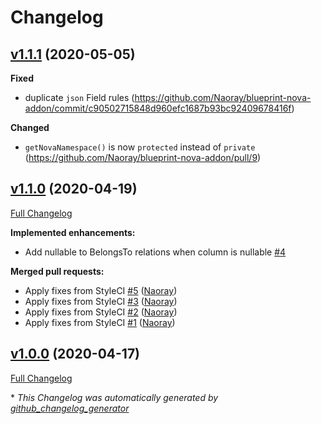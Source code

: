 # Changelog

## [v1.1.1](https://github.com/naoray/blueprint-nova-addon/tree/v1.1.0) (2020-05-05)
**Fixed**

- duplicate `json` Field rules (https://github.com/Naoray/blueprint-nova-addon/commit/c90502715848d960efc1687b93bc92409678416f)

**Changed**

- `getNovaNamespace()` is now `protected` instead of `private` (https://github.com/Naoray/blueprint-nova-addon/pull/9)

## [v1.1.0](https://github.com/naoray/blueprint-nova-addon/tree/v1.1.0) (2020-04-19)

[Full Changelog](https://github.com/naoray/blueprint-nova-addon/compare/v1.0.0...v1.1.0)

**Implemented enhancements:**

- Add nullable to BelongsTo relations when column is nullable [\#4](https://github.com/Naoray/blueprint-nova-addon/issues/4)

**Merged pull requests:**

- Apply fixes from StyleCI [\#5](https://github.com/Naoray/blueprint-nova-addon/pull/5) ([Naoray](https://github.com/Naoray))
- Apply fixes from StyleCI [\#3](https://github.com/Naoray/blueprint-nova-addon/pull/3) ([Naoray](https://github.com/Naoray))
- Apply fixes from StyleCI [\#2](https://github.com/Naoray/blueprint-nova-addon/pull/2) ([Naoray](https://github.com/Naoray))
- Apply fixes from StyleCI [\#1](https://github.com/Naoray/blueprint-nova-addon/pull/1) ([Naoray](https://github.com/Naoray))

## [v1.0.0](https://github.com/naoray/blueprint-nova-addon/tree/v1.0.0) (2020-04-17)

[Full Changelog](https://github.com/naoray/blueprint-nova-addon/compare/1ae951c7cdaa821bbc4486c915361fe9ee63605b...v1.0.0)



\* *This Changelog was automatically generated by [github_changelog_generator](https://github.com/github-changelog-generator/github-changelog-generator)*
